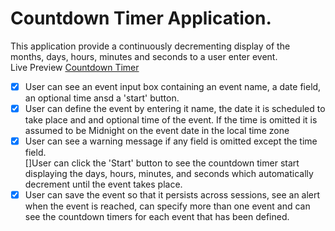 # Countdown Timer Application.

This application provide a continuously decrementing display of the months, days, hours, minutes and seconds to a user enter event. <br>
Live Preview [Countdown Timer](https://joviksdev.github.io/Countdown-Timer/) <br>

- [x] User can see an event input box containing an event name, a date field, an optional time ansd a 'start' button. <br>
- [x] User can define the event by entering it name, the date it is scheduled to take place and and optional time of the event. If the time is omitted it is assumed to be Midnight on the event date in the local time zone <br>
- [x] User can see a warning message if any field is omitted except the time field. <br>
[]User can click the 'Start' button to see the countdown timer start displaying the days, hours, minutes, and seconds which automatically decrement until the event takes place. <br>
- [x] User can save the event so that it persists across sessions, see an alert when the event is reached, can specify more than one event and can see the countdown timers for each event that has been defined.
